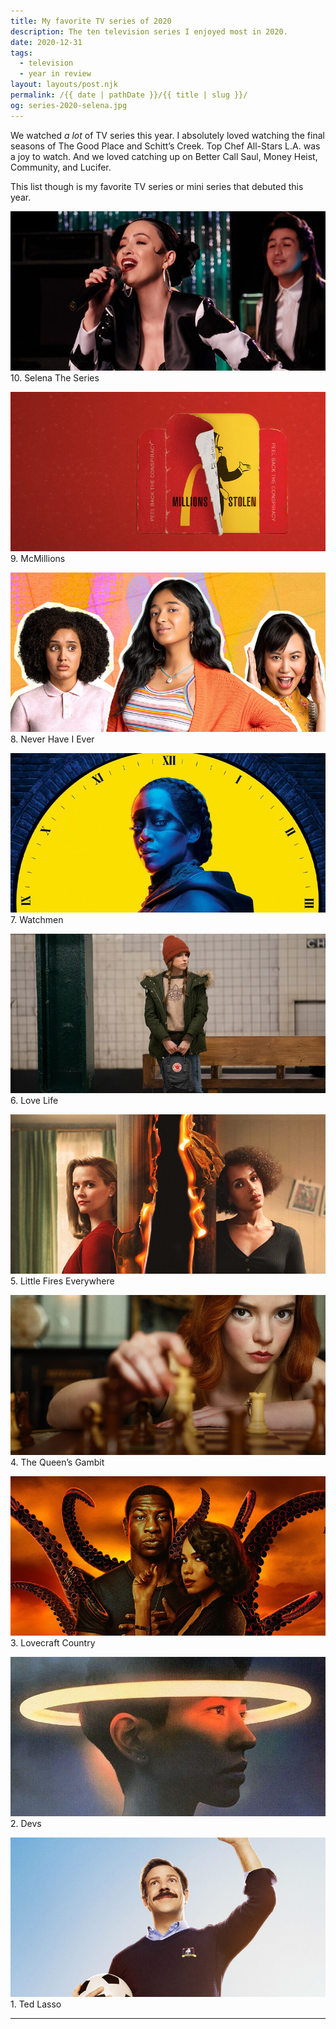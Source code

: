 ```yaml
---
title: My favorite TV series of 2020
description: The ten television series I enjoyed most in 2020.
date: 2020-12-31
tags: 
  - television
  - year in review
layout: layouts/post.njk
permalink: /{{ date | pathDate }}/{{ title | slug }}/
og: series-2020-selena.jpg
---
```


We watched _a lot_ of TV series this year. I absolutely loved watching the final seasons of The Good Place and Schitt’s Creek. Top Chef All-Stars L.A. was a joy to watch. And we loved catching up on Better Call Saul, Money Heist, Community, and Lucifer.

This list though is my favorite TV series or mini series that debuted this year.

![Selena The Series](/img/series-2020-selena.jpg) 10. Selena The Series

![McMillions](/img/series-2020-mcmillions.jpg) 9. McMillions

![Never Have I Ever](/img/series-2020-never-have-i-ever.jpg) 8. Never Have I Ever

![Watchmen](/img/series-2020-watchmen.jpg) 7. Watchmen

![Love Life](/img/series-2020-love-life.jpg) 6. Love Life

![Little Fires Everywhere](/img/series-2020-little-fires-everywhere.jpg) 5. Little Fires Everywhere

![The Queen’s Gambit](/img/series-2020-the-queens-gambit.jpg) 4. The Queen’s Gambit

![Lovecraft Country](/img/series-2020-lovecraft-country.jpg) 3. Lovecraft Country

![Devs](/img/series-2020-devs.jpg) 2. Devs

![Ted Lasso](/img/series-2020-ted-lasso.jpg) 1. Ted Lasso

---
